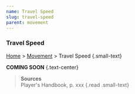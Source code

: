 ```yaml
---
name: Travel Speed
slug: travel-speed
parent: movement
---
```

### Travel Speed
[Home](dm-operations-center) > [Movement](movement) > Travel Speed {.small-text}

**COMING SOON** {.text-center}

> **Sources** <br/>
> Player's Handbook, p. xxx
{.read .small-text}
